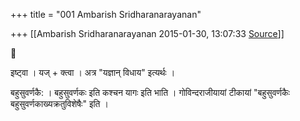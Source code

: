 +++
title = "001 Ambarish Sridharanarayanan"

+++
[[Ambarish Sridharanarayanan	2015-01-30, 13:07:33 [Source](https://groups.google.com/g/samskrita/c/rwR0NlvHVn8)]]





इष्ट्वा । यज् + क्त्वा । अत्र "यज्ञान् विधाय" इत्यर्थः ।

  

बहुसुवर्णकै: । बहुसुवर्णकः इति कश्चन यागः इति भाति । गोविन्दराजीयायां टीकायां "बहुसुवर्णकैः बहुसुवर्णकाख्यक्रतुविशेषैः" इति ।

